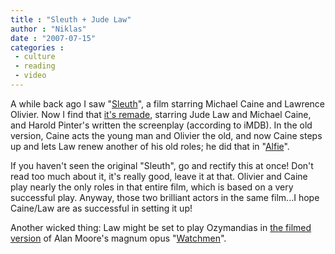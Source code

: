 ```yaml
---
title : "Sleuth + Jude Law"
author : "Niklas"
date : "2007-07-15"
categories : 
 - culture
 - reading
 - video
---
```


A while back ago I saw "[Sleuth](http://www.imdb.com/title/tt0069281)", a film starring Michael Caine and Lawrence Olivier. Now I find that [it's remade](http://www.imdb.com/title/tt0857265), starring Jude Law and Michael Caine, and Harold Pinter's written the screenplay (according to iMDB). In the old version, Caine acts the young man and Olivier the old, and now Caine steps up and lets Law renew another of his old roles; he did that in "[Alfie](http://www.imdb.com/title/tt0375173)".

If you haven't seen the original "Sleuth", go and rectify this at once! Don't read too much about it, it's really good, leave it at that. Olivier and Caine play nearly the only roles in that entire film, which is based on a very successful play. Anyway, those two brilliant actors in the same film...I hope Caine/Law are as successful in setting it up!

Another wicked thing: Law might be set to play Ozymandias in [the filmed version](http://www.imdb.com/title/tt0409459) of Alan Moore's magnum opus "[Watchmen](http://en.wikipedia.org/wiki/Watchmen)".
